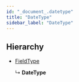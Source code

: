 ```yaml
---
id: "_document_.datetype"
title: "DateType"
sidebar_label: "DateType"
---
```


## Hierarchy

* [FieldType](_document_.fieldtype.md)

  ↳ **DateType**
